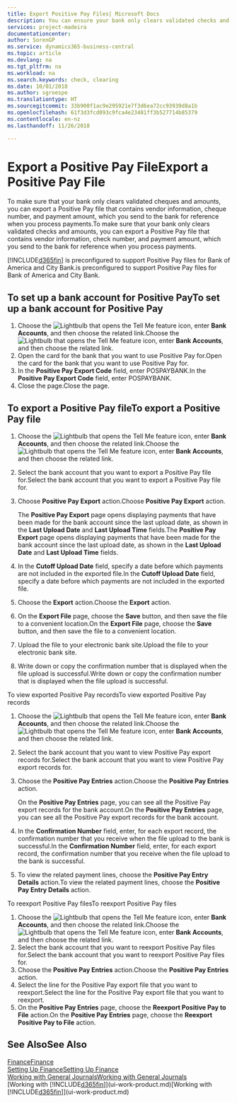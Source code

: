 ```yaml
---
title: Export Positive Pay Files| Microsoft Docs
description: You can ensure your bank only clears validated checks and amounts by exporting a Positive Pay file that contains vendor and payment information.
services: project-madeira
documentationcenter: 
author: SorenGP
ms.service: dynamics365-business-central
ms.topic: article
ms.devlang: na
ms.tgt_pltfrm: na
ms.workload: na
ms.search.keywords: check, clearing
ms.date: 10/01/2018
ms.author: sgroespe
ms.translationtype: HT
ms.sourcegitcommit: 33b900f1ac9e295921e7f3d6ea72cc93939d8a1b
ms.openlocfilehash: 61f3d3fcd093c9fca4e23481ff3b527714b85379
ms.contentlocale: en-nz
ms.lasthandoff: 11/26/2018

---
```

# <a name="export-a-positive-pay-file"></a><span data-ttu-id="543e0-103">Export a Positive Pay File</span><span class="sxs-lookup"><span data-stu-id="543e0-103">Export a Positive Pay File</span></span>
<span data-ttu-id="543e0-104">To make sure that your bank only clears validated cheques and amounts, you can export a Positive Pay file that contains vendor information, cheque number, and payment amount, which you send to the bank for reference when you process payments.</span><span class="sxs-lookup"><span data-stu-id="543e0-104">To make sure that your bank only clears validated checks and amounts, you can export a Positive Pay file that contains vendor information, check number, and payment amount, which you send to the bank for reference when you process payments.</span></span>

[!INCLUDE[d365fin](includes/d365fin_md.md)] <span data-ttu-id="543e0-105">is preconfigured to support Positive Pay files for Bank of America and City Bank.</span><span class="sxs-lookup"><span data-stu-id="543e0-105">is preconfigured to support Positive Pay files for Bank of America and City Bank.</span></span>

## <a name="to-set-up-a-bank-account-for-positive-pay"></a><span data-ttu-id="543e0-106">To set up a bank account for Positive Pay</span><span class="sxs-lookup"><span data-stu-id="543e0-106">To set up a bank account for Positive Pay</span></span>
1. <span data-ttu-id="543e0-107">Choose the ![Lightbulb that opens the Tell Me feature](media/ui-search/search_small.png "Tell me what you want to do") icon, enter **Bank Accounts**, and then choose the related link.</span><span class="sxs-lookup"><span data-stu-id="543e0-107">Choose the ![Lightbulb that opens the Tell Me feature](media/ui-search/search_small.png "Tell me what you want to do") icon, enter **Bank Accounts**, and then choose the related link.</span></span>
2. <span data-ttu-id="543e0-108">Open the card for the bank that you want to use Positive Pay for.</span><span class="sxs-lookup"><span data-stu-id="543e0-108">Open the card for the bank that you want to use Positive Pay for.</span></span>
3. <span data-ttu-id="543e0-109">In the **Positive Pay Export Code** field, enter POSPAYBANK.</span><span class="sxs-lookup"><span data-stu-id="543e0-109">In the **Positive Pay Export Code** field, enter POSPAYBANK.</span></span>
4. <span data-ttu-id="543e0-110">Close the page.</span><span class="sxs-lookup"><span data-stu-id="543e0-110">Close the page.</span></span>

## <a name="to-export-a-positive-pay-file"></a><span data-ttu-id="543e0-111">To export a Positive Pay file</span><span class="sxs-lookup"><span data-stu-id="543e0-111">To export a Positive Pay file</span></span>
1. <span data-ttu-id="543e0-112">Choose the ![Lightbulb that opens the Tell Me feature](media/ui-search/search_small.png "Tell me what you want to do") icon, enter **Bank Accounts**, and then choose the related link.</span><span class="sxs-lookup"><span data-stu-id="543e0-112">Choose the ![Lightbulb that opens the Tell Me feature](media/ui-search/search_small.png "Tell me what you want to do") icon, enter **Bank Accounts**, and then choose the related link.</span></span>
2. <span data-ttu-id="543e0-113">Select the bank account that you want to export a Positive Pay file for.</span><span class="sxs-lookup"><span data-stu-id="543e0-113">Select the bank account that you want to export a Positive Pay file for.</span></span>
3. <span data-ttu-id="543e0-114">Choose **Positive Pay Export** action.</span><span class="sxs-lookup"><span data-stu-id="543e0-114">Choose **Positive Pay Export** action.</span></span>

    <span data-ttu-id="543e0-115">The **Positive Pay Export** page opens displaying payments that have been made for the bank account since the last upload date, as shown in the **Last Upload Date** and **Last Upload Time** fields.</span><span class="sxs-lookup"><span data-stu-id="543e0-115">The **Positive Pay Export** page opens displaying payments that have been made for the bank account since the last upload date, as shown in the **Last Upload Date** and **Last Upload Time** fields.</span></span>
4. <span data-ttu-id="543e0-116">In the **Cutoff Upload Date** field, specify a date before which payments are not included in the exported file.</span><span class="sxs-lookup"><span data-stu-id="543e0-116">In the **Cutoff Upload Date** field, specify a date before which payments are not included in the exported file.</span></span>
5. <span data-ttu-id="543e0-117">Choose the **Export** action.</span><span class="sxs-lookup"><span data-stu-id="543e0-117">Choose the **Export** action.</span></span>
6. <span data-ttu-id="543e0-118">On the **Export File** page, choose the **Save** button, and then save the file to a convenient location.</span><span class="sxs-lookup"><span data-stu-id="543e0-118">On the **Export File** page, choose the **Save** button, and then save the file to a convenient location.</span></span>
7. <span data-ttu-id="543e0-119">Upload the file to your electronic bank site.</span><span class="sxs-lookup"><span data-stu-id="543e0-119">Upload the file to your electronic bank site.</span></span>
8. <span data-ttu-id="543e0-120">Write down or copy the confirmation number that is displayed when the file upload is successful.</span><span class="sxs-lookup"><span data-stu-id="543e0-120">Write down or copy the confirmation number that is displayed when the file upload is successful.</span></span>

<span data-ttu-id="543e0-121">To view exported Positive Pay records</span><span class="sxs-lookup"><span data-stu-id="543e0-121">To view exported Positive Pay records</span></span>

1. <span data-ttu-id="543e0-122">Choose the ![Lightbulb that opens the Tell Me feature](media/ui-search/search_small.png "Tell me what you want to do") icon, enter **Bank Accounts**, and then choose the related link.</span><span class="sxs-lookup"><span data-stu-id="543e0-122">Choose the ![Lightbulb that opens the Tell Me feature](media/ui-search/search_small.png "Tell me what you want to do") icon, enter **Bank Accounts**, and then choose the related link.</span></span>
2. <span data-ttu-id="543e0-123">Select the bank account that you want to view Positive Pay export records for.</span><span class="sxs-lookup"><span data-stu-id="543e0-123">Select the bank account that you want to view Positive Pay export records for.</span></span>
3. <span data-ttu-id="543e0-124">Choose the **Positive Pay Entries** action.</span><span class="sxs-lookup"><span data-stu-id="543e0-124">Choose the **Positive Pay Entries** action.</span></span>

    <span data-ttu-id="543e0-125">On the **Positive Pay Entries** page, you can see all the Positive Pay export records for the bank account.</span><span class="sxs-lookup"><span data-stu-id="543e0-125">On the **Positive Pay Entries** page, you can see all the Positive Pay export records for the bank account.</span></span>
4. <span data-ttu-id="543e0-126">In the **Confirmation Number** field, enter, for each export record, the confirmation number that you receive when the file upload to the bank is successful.</span><span class="sxs-lookup"><span data-stu-id="543e0-126">In the **Confirmation Number** field, enter, for each export record, the confirmation number that you receive when the file upload to the bank is successful.</span></span>
5. <span data-ttu-id="543e0-127">To view the related payment lines, choose the **Positive Pay Entry Details** action.</span><span class="sxs-lookup"><span data-stu-id="543e0-127">To view the related payment lines, choose the **Positive Pay Entry Details** action.</span></span>

<span data-ttu-id="543e0-128">To reexport Positive Pay files</span><span class="sxs-lookup"><span data-stu-id="543e0-128">To reexport Positive Pay files</span></span>

1. <span data-ttu-id="543e0-129">Choose the ![Lightbulb that opens the Tell Me feature](media/ui-search/search_small.png "Tell me what you want to do") icon, enter **Bank Accounts**, and then choose the related link.</span><span class="sxs-lookup"><span data-stu-id="543e0-129">Choose the ![Lightbulb that opens the Tell Me feature](media/ui-search/search_small.png "Tell me what you want to do") icon, enter **Bank Accounts**, and then choose the related link.</span></span>
2. <span data-ttu-id="543e0-130">Select the bank account that you want to reexport Positive Pay files for.</span><span class="sxs-lookup"><span data-stu-id="543e0-130">Select the bank account that you want to reexport Positive Pay files for.</span></span>
3. <span data-ttu-id="543e0-131">Choose the **Positive Pay Entries** action.</span><span class="sxs-lookup"><span data-stu-id="543e0-131">Choose the **Positive Pay Entries** action.</span></span>
4. <span data-ttu-id="543e0-132">Select the line for the Positive Pay export file that you want to reexport.</span><span class="sxs-lookup"><span data-stu-id="543e0-132">Select the line for the Positive Pay export file that you want to reexport.</span></span>
5. <span data-ttu-id="543e0-133">On the **Positive Pay Entries** page, choose the **Reexport Positive Pay to File** action.</span><span class="sxs-lookup"><span data-stu-id="543e0-133">On the **Positive Pay Entries** page, choose the **Reexport Positive Pay to File** action.</span></span>

## <a name="see-also"></a><span data-ttu-id="543e0-134">See Also</span><span class="sxs-lookup"><span data-stu-id="543e0-134">See Also</span></span>
[<span data-ttu-id="543e0-135">Finance</span><span class="sxs-lookup"><span data-stu-id="543e0-135">Finance</span></span>](finance.md)  
[<span data-ttu-id="543e0-136">Setting Up Finance</span><span class="sxs-lookup"><span data-stu-id="543e0-136">Setting Up Finance</span></span>](finance-setup-finance.md)  
[<span data-ttu-id="543e0-137">Working with General Journals</span><span class="sxs-lookup"><span data-stu-id="543e0-137">Working with General Journals</span></span>](ui-work-general-journals.md)  
<span data-ttu-id="543e0-138">[Working with [!INCLUDE[d365fin](includes/d365fin_md.md)]](ui-work-product.md)</span><span class="sxs-lookup"><span data-stu-id="543e0-138">[Working with [!INCLUDE[d365fin](includes/d365fin_md.md)]](ui-work-product.md)</span></span>

